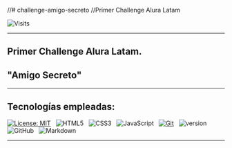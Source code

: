 //# challenge-amigo-secreto
//Primer Challenge Alura Latam

![Visits](https://visitor-badge.laobi.icu/badge?page_id=cris959/challenge-amigo-secreto)
___
## Primer Challenge Alura Latam.
## "Amigo Secreto" 
___

## Tecnologías empleadas: 

[![License: MIT](https://img.shields.io/badge/License-MIT-blue.svg?style=for-the-badge)](https://opensource.org/licenses/MIT)&nbsp;&nbsp;&nbsp;![HTML5](https://img.shields.io/badge/HTML5-E34F26?style=for-the-badge&logo=html5&logoColor=white)&nbsp;&nbsp;&nbsp;![CSS3](https://img.shields.io/badge/CSS3-1572B6?style=for-the-badge&logo=css3&logoColor=white)&nbsp;&nbsp;&nbsp;![JavaScript](https://img.shields.io/badge/JavaScript-F7DF1E?logo=JavaScript&logoColor=000&style=for-the-badge)&nbsp;&nbsp;&nbsp;[![Git](https://img.shields.io/badge/git-%23F05032?logo=git&logoColor=white&style=for-the-badge)](https://git-scm.com/)&nbsp;&nbsp;&nbsp;![version](https://img.shields.io/badge/version-1.0.0-blue.svg?style=for-the-badge)&nbsp;&nbsp;&nbsp;![GitHub](https://img.shields.io/badge/GitHub-181717?style=for-the-badge&logo=github&logoColor=white)&nbsp;&nbsp;&nbsp;![Markdown](https://img.shields.io/badge/Markdown-000000?style=for-the-badge&logo=markdown&logoColor=white)
___


